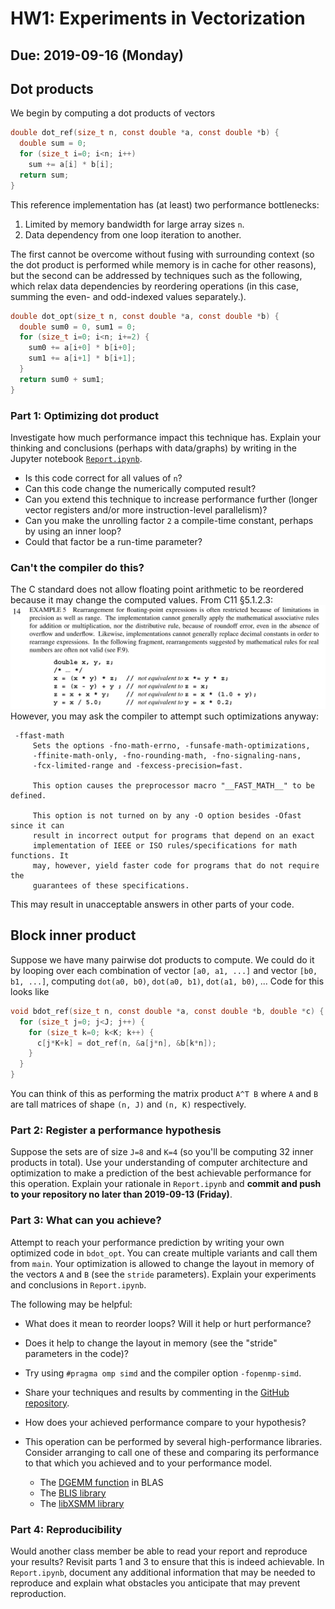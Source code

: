 # HW1: Experiments in Vectorization
## Due: 2019-09-16 (Monday)

## Dot products

We begin by computing a dot products of vectors

```c
double dot_ref(size_t n, const double *a, const double *b) {
  double sum = 0;
  for (size_t i=0; i<n; i++)
    sum += a[i] * b[i];
  return sum;
}
```

This reference implementation has (at least) two performance bottlenecks:

1. Limited by memory bandwidth for large array sizes `n`.
2. Data dependency from one loop iteration to another.

The first cannot be overcome without fusing with surrounding context
(so the dot product is performed while memory is in cache for other
reasons), but the second can be addressed by techniques such as the
following, which relax data dependencies by reordering operations
(in this case, summing the even- and odd-indexed values separately.).

```c
double dot_opt(size_t n, const double *a, const double *b) {
  double sum0 = 0, sum1 = 0;
  for (size_t i=0; i<n; i+=2) {
    sum0 += a[i+0] * b[i+0];
    sum1 += a[i+1] * b[i+1];
  }
  return sum0 + sum1;
}
```

### Part 1: Optimizing dot product
Investigate how much performance impact this technique has.  Explain your thinking and conclusions (perhaps with data/graphs) by writing in the Jupyter notebook [`Report.ipynb`](Report.ipynb).

* Is this code correct for all values of `n`?
* Can this code change the numerically computed result?
* Can you extend this technique to increase performance further (longer vector registers and/or more instruction-level parallelism)?
* Can you make the unrolling factor `2` a compile-time constant, perhaps by using an inner loop?
* Could that factor be a run-time parameter?

### Can't the compiler do this?

The C standard does not allow floating point arithmetic to be reordered because it may change the computed values.
From C11 §5.1.2.3:
![C11 §5.1.2.3](c11-5.1.2.3-assoc-example.png)
However, you may ask the compiler to attempt such optimizations anyway:
```
 -ffast-math
     Sets the options -fno-math-errno, -funsafe-math-optimizations,
     -ffinite-math-only, -fno-rounding-math, -fno-signaling-nans,
     -fcx-limited-range and -fexcess-precision=fast.

     This option causes the preprocessor macro "__FAST_MATH__" to be defined.

     This option is not turned on by any -O option besides -Ofast since it can
     result in incorrect output for programs that depend on an exact
     implementation of IEEE or ISO rules/specifications for math functions. It
     may, however, yield faster code for programs that do not require the
     guarantees of these specifications.
```
This may result in unacceptable answers in other parts of your code.

## Block inner product

Suppose we have many pairwise dot products to compute.
We could do it by looping over each combination of vector `[a0, a1, ...]` and vector `[b0, b1, ...]`, computing `dot(a0, b0)`, `dot(a0, b1)`, `dot(a1, b0)`, ...
Code for this looks like

```c
void bdot_ref(size_t n, const double *a, const double *b, double *c) {
  for (size_t j=0; j<J; j++) {
    for (size_t k=0; k<K; k++) {
      c[j*K+k] = dot_ref(n, &a[j*n], &b[k*n]);
    }
  }
}
```
You can think of this as performing the matrix product `A^T B` where `A` and `B` are tall matrices of shape `(n, J)` and `(n, K)` respectively.

### Part 2: Register a performance hypothesis

Suppose the sets are of size `J=8` and `K=4` (so you'll be computing 32 inner products in total).
Use your understanding of computer architecture and optimization to make a prediction of the best achievable performance for this operation.
Explain your rationale in `Report.ipynb` and **commit and push to your repository no later than 2019-09-13 (Friday)**.

### Part 3: What can you achieve?

Attempt to reach your performance prediction by writing your own optimized code in `bdot_opt`.
You can create multiple variants and call them from `main`.
Your optimization is allowed to change the layout in memory of the vectors `A` and `B` (see the `stride` parameters).
Explain your experiments and conclusions in `Report.ipynb`.

The following may be helpful:

* What does it mean to reorder loops?  Will it help or hurt performance?
* Does it help to change the layout in memory (see the "stride" parameters in the code)?
* Try using `#pragma omp simd` and the compiler option `-fopenmp-simd`.
* Share your techniques and results by commenting in the [GitHub repository](https://github.com/cucs-hpsc/hpsc-hw1).

* How does your achieved performance compare to your hypothesis?
* This operation can be performed by several high-performance libraries.  Consider arranging to call one of these and comparing its performance to that which you achieved and to your performance model.
  * The [DGEMM function](http://www.netlib.org/lapack/explore-html/d1/d54/group__double__blas__level3_gaeda3cbd99c8fb834a60a6412878226e1.html#gaeda3cbd99c8fb834a60a6412878226e1) in BLAS
  * The [BLIS library](https://github.com/flame/blis/)
  * The [libXSMM library](https://github.com/hfp/libxsmm/)

### Part 4: Reproducibility

Would another class member be able to read your report and reproduce your results?
Revisit parts 1 and 3 to ensure that this is indeed achievable.
In `Report.ipynb`, document any additional information that may be needed to reproduce and explain what obstacles you anticipate that may prevent reproduction.
